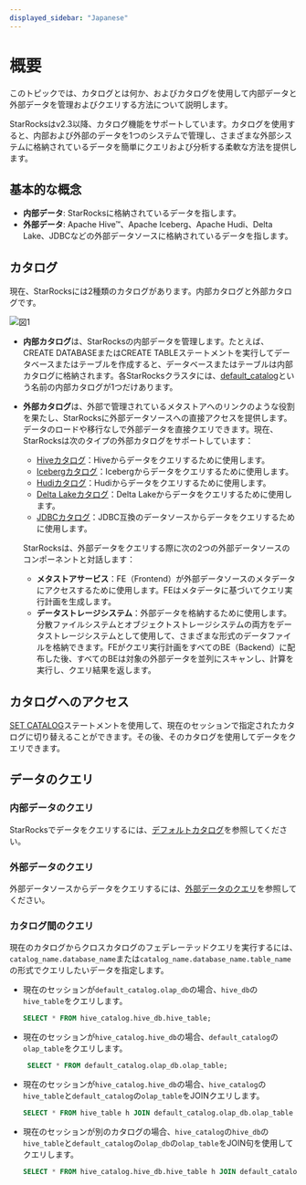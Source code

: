 ```yaml
---
displayed_sidebar: "Japanese"
---
```


# 概要

このトピックでは、カタログとは何か、およびカタログを使用して内部データと外部データを管理およびクエリする方法について説明します。

StarRocksはv2.3以降、カタログ機能をサポートしています。カタログを使用すると、内部および外部のデータを1つのシステムで管理し、さまざまな外部システムに格納されているデータを簡単にクエリおよび分析する柔軟な方法を提供します。

## 基本的な概念

- **内部データ**: StarRocksに格納されているデータを指します。
- **外部データ**: Apache Hive™、Apache Iceberg、Apache Hudi、Delta Lake、JDBCなどの外部データソースに格納されているデータを指します。

## カタログ

現在、StarRocksには2種類のカタログがあります。内部カタログと外部カタログです。

![図1](../../assets/3.8.1.png)

- **内部カタログ**は、StarRocksの内部データを管理します。たとえば、CREATE DATABASEまたはCREATE TABLEステートメントを実行してデータベースまたはテーブルを作成すると、データベースまたはテーブルは内部カタログに格納されます。各StarRocksクラスタには、[default_catalog](../catalog/default_catalog.md)という名前の内部カタログが1つだけあります。

- **外部カタログ**は、外部で管理されているメタストアへのリンクのような役割を果たし、StarRocksに外部データソースへの直接アクセスを提供します。データのロードや移行なしで外部データを直接クエリできます。現在、StarRocksは次のタイプの外部カタログをサポートしています：
  - [Hiveカタログ](../catalog/hive_catalog.md)：Hiveからデータをクエリするために使用します。
  - [Icebergカタログ](../catalog/iceberg_catalog.md)：Icebergからデータをクエリするために使用します。
  - [Hudiカタログ](../catalog/hudi_catalog.md)：Hudiからデータをクエリするために使用します。
  - [Delta Lakeカタログ](../catalog/deltalake_catalog.md)：Delta Lakeからデータをクエリするために使用します。
  - [JDBCカタログ](../catalog/jdbc_catalog.md)：JDBC互換のデータソースからデータをクエリするために使用します。

  StarRocksは、外部データをクエリする際に次の2つの外部データソースのコンポーネントと対話します：

  - **メタストアサービス**：FE（Frontend）が外部データソースのメタデータにアクセスするために使用します。FEはメタデータに基づいてクエリ実行計画を生成します。
  - **データストレージシステム**：外部データを格納するために使用します。分散ファイルシステムとオブジェクトストレージシステムの両方をデータストレージシステムとして使用して、さまざまな形式のデータファイルを格納できます。FEがクエリ実行計画をすべてのBE（Backend）に配布した後、すべてのBEは対象の外部データを並列にスキャンし、計算を実行し、クエリ結果を返します。

## カタログへのアクセス

[SET CATALOG](../../sql-reference/sql-statements/data-definition/SET_CATALOG.md)ステートメントを使用して、現在のセッションで指定されたカタログに切り替えることができます。その後、そのカタログを使用してデータをクエリできます。

## データのクエリ

### 内部データのクエリ

StarRocksでデータをクエリするには、[デフォルトカタログ](../catalog/default_catalog.md)を参照してください。

### 外部データのクエリ

外部データソースからデータをクエリするには、[外部データのクエリ](../catalog/query_external_data.md)を参照してください。

### カタログ間のクエリ

現在のカタログからクロスカタログのフェデレーテッドクエリを実行するには、`catalog_name.database_name`または`catalog_name.database_name.table_name`の形式でクエリしたいデータを指定します。

- 現在のセッションが`default_catalog.olap_db`の場合、`hive_db`の`hive_table`をクエリします。

    ```SQL
    SELECT * FROM hive_catalog.hive_db.hive_table;
    ```

- 現在のセッションが`hive_catalog.hive_db`の場合、`default_catalog`の`olap_table`をクエリします。

   ```SQL
    SELECT * FROM default_catalog.olap_db.olap_table;
    ```

- 現在のセッションが`hive_catalog.hive_db`の場合、`hive_catalog`の`hive_table`と`default_catalog`の`olap_table`をJOINクエリします。

    ```SQL
    SELECT * FROM hive_table h JOIN default_catalog.olap_db.olap_table o WHERE h.id = o.id;
    ```

- 現在のセッションが別のカタログの場合、`hive_catalog`の`hive_db`の`hive_table`と`default_catalog`の`olap_db`の`olap_table`をJOIN句を使用してクエリします。

    ```SQL
    SELECT * FROM hive_catalog.hive_db.hive_table h JOIN default_catalog.olap_db.olap_table o WHERE h.id = o.id;
    ```
